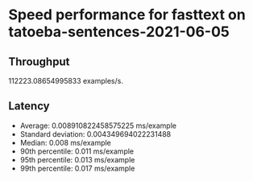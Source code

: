 # Speed performance for fasttext on tatoeba-sentences-2021-06-05

## Throughput
112223.08654995833 examples/s.

## Latency
- Average: 0.008910822458575225 ms/example
- Standard deviation: 0.004349694022231488
- Median: 0.008 ms/example
- 90th percentile: 0.011 ms/example
- 95th percentile: 0.013 ms/example
- 99th percentile: 0.017 ms/example